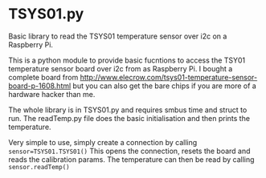 # TSYS01.py
Basic library to read the TSYS01 temperature sensor over i2c on a Raspberry Pi.

This is a python module to provide basic fucntions to access the TSY01
temperature sensor board over i2c from as Raspberry Pi.  I bought a
complete board from
http://www.elecrow.com/tsys01-temperature-sensor-board-p-1608.html but
you can also get the bare chips if you are more of a hardware hacker
than me.

The whole library is in TSYS01.py and requires smbus time and struct
to run. The readTemp.py file does the basic initialisation and then
prints the temperature.

Very simple to use, simply create a connection by calling
`sensor=TSYS01.TSYS01()` This opens the connection, resets the board
and reads the calibration params. The temperature can then be read by
calling `sensor.readTemp()`

